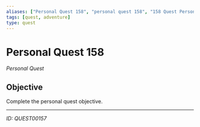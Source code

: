 ```yaml
---
aliases: ["Personal Quest 158", "personal quest 158", "158 Quest Personal"]
tags: [quest, adventure]
type: quest
---
```


# Personal Quest 158

*Personal Quest*

## Objective
Complete the personal quest objective.

---
*ID: QUEST00157*